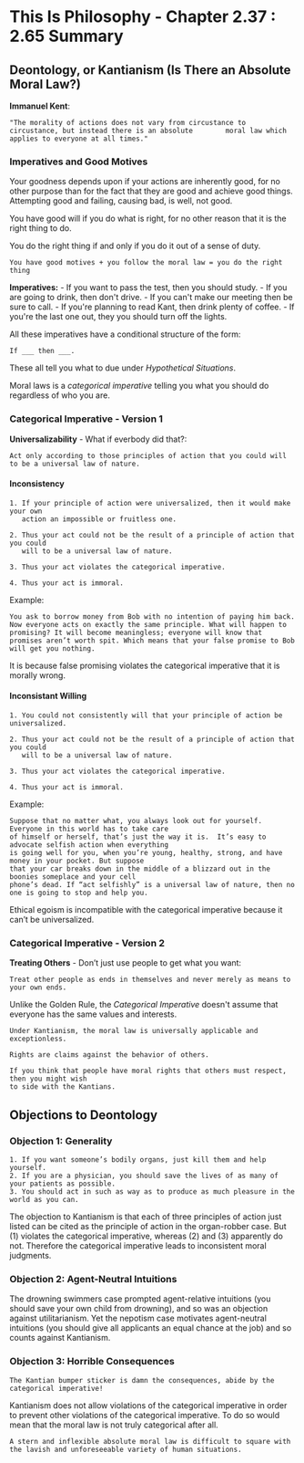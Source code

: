 # This Is Philosophy - Chapter 2.37 : 2.65 Summary

## Deontology, or Kantianism (Is There an Absolute Moral Law?)

**Immanuel Kent**:

	"The morality of actions does not vary from circustance to circustance, but instead there is an absolute 		moral law which applies to everyone at all times."

### Imperatives and Good Motives

Your goodness depends upon if your actions are inherently good, for no other purpose than for the fact that they are good and achieve good things. Attempting good and failing, causing bad, is well, not good.

You have good will if you do what is right, for no other reason that it is the right thing to do.

You do the right thing if and only if you do it out of a sense of duty.

`You have good motives + you follow the moral law = you do the right thing`

**Imperatives:**
	- If you want to pass the test, then you should study.
	- If you are going to drink, then don't drive.
	- If you can't make our meeting then be sure to call.
	- If you're planning to read Kant, then drink plenty of coffee.
	- If you're the last one out, they you should turn off the lights.

All these imperatives have a conditional structure of the form:

`If ___ then ___.`

These all tell you what to due under *Hypothetical Situations*.

Moral laws is a *categorical imperative* telling you what you should do regardless of who you are.

### Categorical Imperative - Version 1

**Universalizability** - What if everbody did that?: 
	
    Act only according to those principles of action that you could will to be a universal law of nature.
    
#### Inconsistency

	1. If your principle of action were universalized, then it would make your own 
	   action an impossible or fruitless one.
       
	2. Thus your act could not be the result of a principle of action that you could 
	   will to be a universal law of nature.
       
	3. Thus your act violates the categorical imperative.
	
	4. Thus your act is immoral.

Example: 
	
    You ask to borrow money from Bob with no intention of paying him back. Now everyone acts on exactly the same principle. What will happen to promising? It will become meaningless; everyone will know that promises aren’t worth spit. Which means that your false promise to Bob will get you nothing.
    
It is because false promising violates the categorical imperative that it is morally wrong.

#### Inconsistant Willing

	1. You could not consistently will that your principle of action be universalized.
       
	2. Thus your act could not be the result of a principle of action that you could 
	   will to be a universal law of nature.
       
	3. Thus your act violates the categorical imperative.
	
	4. Thus your act is immoral.

Example: 
	
    Suppose that no matter what, you always look out for yourself. Everyone in this world has to take care 
    of himself or herself, that’s just the way it is.  It’s easy to advocate selfish action when everything
    is going well for you, when you’re young, healthy, strong, and have money in your pocket. But suppose 
    that your car breaks down in the middle of a blizzard out in the boonies someplace and your cell 
    phone’s dead. If “act selfishly” is a universal law of nature, then no one is going to stop and help you.
    
Ethical egoism is incompatible with the categorical imperative because it can’t be universalized.

### Categorical Imperative - Version 2

**Treating Others** - Don’t just use people to get what you want: 
	
    Treat other people as ends in themselves and never merely as means to your own ends.

Unlike the Golden Rule, the *Categorical Imperative* doesn't assume that everyone has the same values and interests.

	Under Kantianism, the moral law is universally applicable and exceptionless.
    
    Rights are claims against the behavior of others.
    
    If you think that people have moral rights that others must respect, then you might wish 
    to side with the Kantians.

## Objections to Deontology

### Objection 1: Generality

	1. If you want someone’s bodily organs, just kill them and help yourself.
	2. If you are a physician, you should save the lives of as many of your patients as possible.
	3. You should act in such as way as to produce as much pleasure in the world as you can.

The objection to Kantianism is that each of three principles of action just listed can be cited as the principle of action in the organ-robber case. But (1) violates the categorical imperative, whereas (2) and (3) apparently do not. Therefore the categorical imperative leads to inconsistent moral judgments.

### Objection 2: Agent-Neutral Intuitions

The drowning swimmers case prompted agent-relative intuitions (you should save your own child from drowning), and so was an objection against utilitarianism. Yet the nepotism case motivates agent-neutral intuitions (you should give all applicants an equal chance at the job) and so counts against Kantianism.

### Objection 3: Horrible Consequences

	The Kantian bumper sticker is damn the consequences, abide by the categorical imperative!
    
Kantianism does not allow violations of the categorical imperative in order to prevent other violations of the categorical imperative. To do so would mean that the moral law is not truly categorical after all.

	A stern and inflexible absolute moral law is difficult to square with the lavish and unforeseeable variety of human situations.